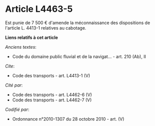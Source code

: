 # Article L4463-5

Est punie de 7 500 € d'amende la méconnaissance des dispositions de l'article L. 4413-1 relatives au cabotage.

**Liens relatifs à cet article**

_Anciens textes_:

  - Code du domaine public fluvial et de la navigat... - art. 210 (Ab), II

_Cite_:

  - Code des transports - art. L4413-1 (V)

_Cité par_:

  - Code des transports - art. L4462-6 (V)
  - Code des transports - art. L4462-7 (V)

_Codifié par_:

  - Ordonnance n°2010-1307 du 28 octobre 2010 - art. (V)
